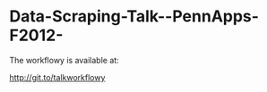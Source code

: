 Data-Scraping-Talk--PennApps-F2012-
===================================

The workflowy is available at:

http://git.to/talkworkflowy